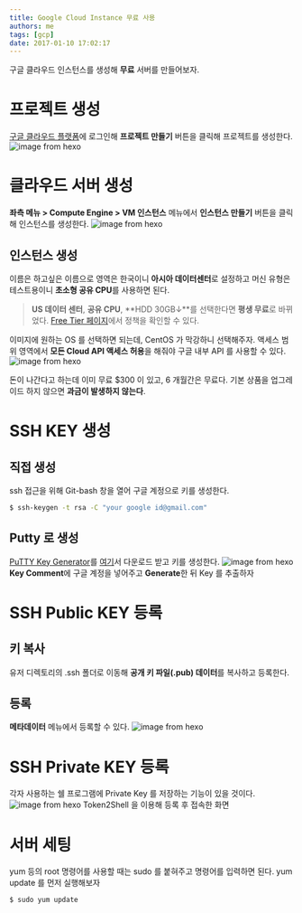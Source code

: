 ```yaml
---
title: Google Cloud Instance 무료 사용
authors: me
tags: [gcp]
date: 2017-01-10 17:02:17
---
```


구글 클라우드 인스턴스를 생성해 **무료** 서버를 만들어보자.

# 프로젝트 생성

[구글 클라우드 플랫폼](https://console.cloud.google.com)에 로그인해 **프로젝트 만들기** 버튼을 클릭해 프로젝트를 생성한다.
![image from hexo](https://i.imgur.com/jf9F2Ak.png)

# 클라우드 서버 생성

**좌측 메뉴 > Compute Engine > VM 인스턴스** 메뉴에서 **인스턴스 만들기** 버튼을 클릭해 인스턴스를 생성한다.
![image from hexo](https://i.imgur.com/3Nd09Nj.png)

## 인스턴스 생성

이름은 하고싶은 이름으로 영역은 한국이니 **아시아 데이터센터**로 설정하고
머신 유형은 테스트용이니 **초소형 공유 CPU**를 사용하면 된다.

> **US 데이터 센터**, **공유 CPU**, **HDD 30GB↓**를 선택한다면 **평생 무료**로 바뀌었다.
> [Free Tier 페이지](https://cloud.google.com/free/)에서 정책을 확인할 수 있다.

이미지에 원하는 OS 를 선택하면 되는데, CentOS 가 막강하니 선택해주자.
액세스 범위 영역에서 **모든 Cloud API 액세스 허용**을 해줘야 구글 내부 API 를 사용할 수 있다.
![image from hexo](https://i.imgur.com/zsZ1Y7f.png)

돈이 나간다고 하는데 이미 무료 \$300 이 있고, 6 개월간은 무료다.
기본 상품을 업그레이드 하지 않으면 **과금이 발생하지 않는다**.

# SSH KEY 생성

## 직접 생성

ssh 접근을 위해 Git-bash 창을 열어 구글 계정으로 키를 생성한다.

```bash
$ ssh-keygen -t rsa -C "your google id@gmail.com"
```

## Putty 로 생성

[PuTTY Key Generator](https://the.earth.li/~sgtatham/putty/latest/x86/puttygen.exe)를 [여기](http://www.chiark.greenend.org.uk/~sgtatham/putty/download.html)서 다운로드 받고 키를 생성한다.
![image from hexo](https://i.imgur.com/avpj2Wk.png)
**Key Comment**에 구글 계정을 넣어주고 **Generate**한 뒤 Key 를 추출하자

# SSH Public KEY 등록

## 키 복사

유저 디렉토리의 .ssh 폴더로 이동해 **공개 키 파일(.pub) 데이터**를 복사하고 등록한다.

## 등록

**메타데이터** 메뉴에서 등록할 수 있다.
![image from hexo](https://i.imgur.com/XBGZ0CO.png)

# SSH Private KEY 등록

각자 사용하는 쉘 프로그램에 Private Key 를 저장하는 기능이 있을 것이다.
![image from hexo](https://i.imgur.com/PYo2ERW.png)
Token2Shell 을 이용해 등록 후 접속한 화면

# 서버 세팅

yum 등의 root 명령어를 사용할 때는 sudo 를 붙혀주고 명령어를 입력하면 된다.
yum update 를 먼저 실행해보자

```bash
$ sudo yum update
```
